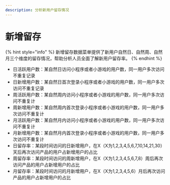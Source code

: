 ```yaml
---
description: 分析新用户留存情况
---
```


# 新增留存

{% hint style="info" %}
新增留存数据菜单提供了新用户自然日、自然周、自然月三个维度的留存情况，帮助分析人员全面了解新用户留存率。
{% endhint %}

* 日活跃用户数：某自然日访问小程序或者小游戏的用户数，同一用户多次访问不重复记录
* 日新增用户数：某自然日首次登录小程序或者小游戏的用户数，同一用户多次访问不重复记录
* 周活跃用户数：某自然周内访问小程序或者小游戏的用户数，同一用户多次访问不重复计
* 周新增用户数：某自然周内首次登录小程序或者小游戏的用户数，同一用户多次访问不重复计
* 月活跃用户数：某自然月内访问小程序或者小游戏的用户数，同一用户多次访问不重复计
* 月新增用户数：某自然月内首次登录小程序或者小游戏的用户数，同一用户多次访问不重复计
* 日留存率：某段时间访问的日新增用户，在X（X为1,2,3,4,5,6,7,10,14,21,30）天后再次访问产品的用户占新增用户的占比
* 周留存率：某段时间访问的周新增用户，在X（X为1,2,3,4,5,6,7,8）周后再次访问产品的用户占新增用户的占比
* 月留存率：某段时间访问的月新增用户，在X（X为1,2,3,4,5,6）月后再次访问产品的用户占新增用户的占比

